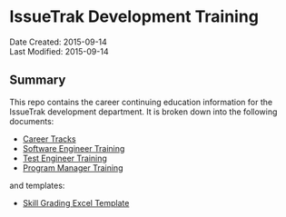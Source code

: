 # IssueTrak Development Training

Date Created: 2015-09-14  
Last Modified: 2015-09-14  

## Summary

This repo contains the career continuing education information for the IssueTrak development department. It is broken down into the following documents:

* [Career Tracks](career-tracks.md)
* [Software Engineer Training](software-engineer-training.md)
* [Test Engineer Training](test-engineer-training.md)
* [Program Manager Training](program-manager-training.md)

and templates:

* [Skill Grading Excel Template](https://github.com/IssueTrak/career-training/raw/master/skill-grading-template.xlsx)